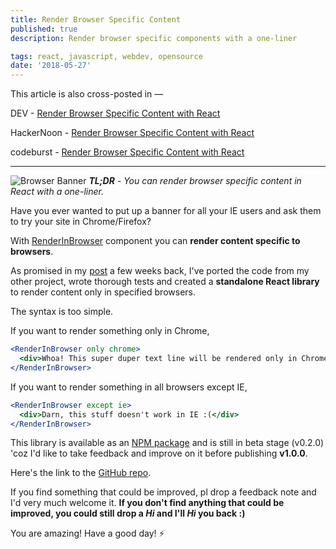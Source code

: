 ```yaml
---
title: Render Browser Specific Content
published: true
description: Render browser specific components with a one-liner

tags: react, javascript, webdev, opensource
date: '2018-05-27'
---
```


This article is also cross-posted in —

DEV - [Render Browser Specific Content with React](https://dev.to/flexdinesh/render-browser-specific-content-with-react--amm)

HackerNoon - [Render Browser Specific Content with React](https://hackernoon.com/render-browser-specific-content-with-react-2651cef68faf)

codeburst - [Render Browser Specific Content with React](https://codeburst.io/render-browser-specific-content-with-react-8bdb0b46966b)

---

![Browser Banner](https://image.ibb.co/c8WZ2d/browser_banner.png)
_**TL;DR** - You can render browser specific content in React with a one-liner._

Have you ever wanted to put up a banner for all your IE users and ask them to try your site in Chrome/Firefox?

With [RenderInBrowser](https://github.com/flexdinesh/react-render-in-browser) component you can **render content specific to browsers**.

As promised in my [post](https://dev.to/flexdinesh/i-re-wrote-my-portfolio-and-added-some-magic-22n7) a few weeks back, I've ported the code from my other project, wrote thorough tests and created a **standalone React library** to render content only in specified browsers.

The syntax is too simple.

If you want to render something only in Chrome,

```jsx
<RenderInBrowser only chrome>
  <div>Whoa! This super duper text line will be rendered only in Chrome!</div>
</RenderInBrowser>
```

If you want to render something in all browsers except IE,

```jsx
<RenderInBrowser except ie>
  <div>Darn, this stuff doesn't work in IE :(</div>
</RenderInBrowser>
```

This library is available as an [NPM package](https://www.npmjs.com/package/react-render-in-browser) and is still in beta stage (v0.2.0) 'coz I'd like to take feedback and improve on it before publishing **v1.0.0**.

Here's the link to the [GitHub repo](https://github.com/flexdinesh/react-render-in-browser).

If you find something that could be improved, pl drop a feedback note and I'd very much welcome it. **If you don't find anything that could be improved, you could still drop a _Hi_ and I'll _Hi_ you back :)**

You are amazing! Have a good day! ⚡️
